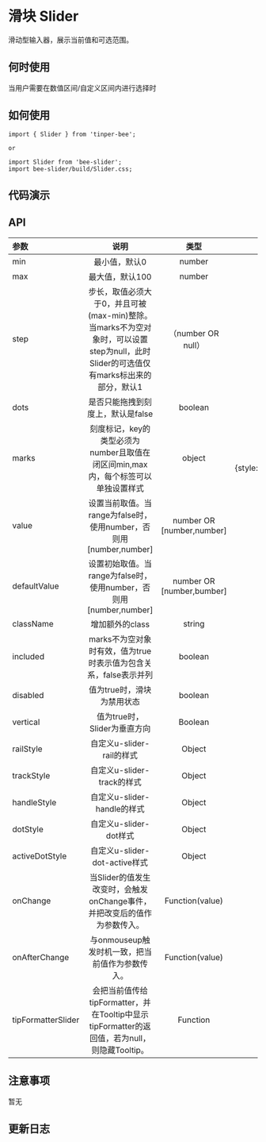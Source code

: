 # 滑块 Slider

滑动型输入器，展示当前值和可选范围。

## 何时使用
当用户需要在数值区间/自定义区间内进行选择时

## 如何使用

```
import { Slider } from 'tinper-bee';

or

import Slider from 'bee-slider';
import bee-slider/build/Slider.css;

```

## 代码演示

## API

|参数|说明|类型|默认值|
|:--|:---:|:--:|---:|
|min|最小值，默认0|number|0|
|max|最大值，默认100|number|100|
|step|步长，取值必须大于0，并且可被(max-min)整除。当marks不为空对象时，可以设置step为null，此时Slider的可选值仅有marks标出来的部分，默认1|（number OR null）|1|
|dots|是否只能拖拽到刻度上，默认是false|boolean|false|
|marks|刻度标记，key的类型必须为number且取值在闭区间min,max内，每个标签可以单独设置样式|object|{number:string} OR {number:{style:object,label:string}}|
|value|设置当前取值。当range为false时，使用number，否则用[number,number]|number OR [number,number]|0 OR [0,0]|
|defaultValue|设置初始取值。当range为false时，使用number，否则用[number,number]|number OR [number,bumber]|0 OR [0,0]|
|className|增加额外的class|string|''|
|included|marks不为空对象时有效，值为true时表示值为包含关系，false表示并列|boolean|true|
|disabled|值为true时，滑块为禁用状态|boolean|false|
|vertical|值为true时，Slider为垂直方向|Boolean|false|
|railStyle|自定义u-slider-rail的样式|Object|-|
|trackStyle|自定义u-slider-track的样式|Object|-|
|handleStyle|自定义u-slider-handle的样式|Object|-|
|dotStyle|自定义u-slider-dot样式|Object|-|
|activeDotStyle|自定义u-slider-dot-active样式|Object|-|
|onChange|当Slider的值发生改变时，会触发onChange事件，并把改变后的值作为参数传入。|Function(value)|NOOP|
|onAfterChange|与onmouseup触发时机一致，把当前值作为参数传入。|Function(value)|NOOP|
|tipFormatterSlider|会把当前值传给tipFormatter，并在Tooltip中显示tipFormatter的返回值，若为null，则隐藏Tooltip。|Function|-|

## 注意事项

暂无

## 更新日志
